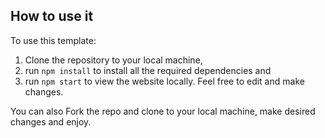 ## How to use it

To use this template:

1. Clone the repository to your local machine,
2. run `npm install` to install all the required dependencies and
3. run `npm start` to view the website locally.
   Feel free to edit and make changes.

You can also Fork the repo and clone to your local machine, make desired changes and enjoy.
